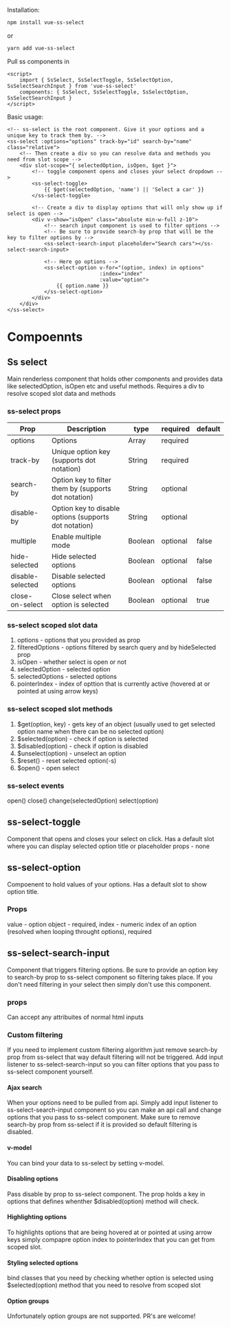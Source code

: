 Installation:
```bash
npm install vue-ss-select
```
or
```bash
yarn add vue-ss-select
```

Pull ss components in
```vue
<script>
    import { SsSelect, SsSelectToggle, SsSelectOption, SsSelectSearchInput } from 'vue-ss-select'
    components: { SsSelect, SsSelectToggle, SsSelectOption, SsSelectSearchInput }
</script>
```

Basic usage:
```vue
<!-- ss-select is the root component. Give it your options and a unique key to track them by. -->
<ss-select :options="options" track-by="id" search-by="name" class="relative">
    <!-- Then create a div so you can resolve data and methods you need from slot scope -->
    <div slot-scope="{ selectedOption, isOpen, $get }">
        <!-- toggle component opens and closes your select dropdown -->
        <ss-select-toggle>
            {{ $get(selectedOption, 'name') || 'Select a car' }}
        </ss-select-toggle>

        <!-- Create a div to display options that will only show up if select is open -->
        <div v-show="isOpen" class="absolute min-w-full z-10">
            <!-- search input component is used to filter options -->
            <!-- Be sure to provide search-by prop that will be the key to filter options by -->
            <ss-select-search-input placeholder="Search cars"></ss-select-search-input>

            <!-- Here go options -->
            <ss-select-option v-for="(option, index) in options"
                              :index="index"
                              :value="option">
                {{ option.name }}
            </ss-select-option>
        </div>
    </div>
</ss-select>
```
# Compoennts
## Ss select
Main renderless component that holds other components and provides data like selectedOption, isOpen etc and useful methods.
Requires a div to resolve scoped slot data and methods


### ss-select props

| Prop | Description | type | required | default |
|---|---|---|---|---|
| options | Options | Array | required |  |
| track-by | Unique option key (supports dot notation)  | String | required |  |
| search-by | Option key to filter them by (supports dot notation) | String | optional | |
| disable-by | Option key to disable options (supports dot notation) | String | optional | |
| multiple | Enable multiple mode | Boolean | optional | false |
| hide-selected | Hide selected options | Boolean | optional | false |
| disable-selected | Disable selected options | Boolean | optional | false |
| close-on-select | Close select when option is selected | Boolean | optional | true |

### ss-select scoped slot data
1. options - options that you provided as prop
2. filteredOptions - options filtered by search query and by hideSelected prop
3. isOpen - whether select is open or not
4. selectedOption - selected option
5. selectedOptions - selected options
6. pointerIndex - index of opttion that is currently active (hovered at or pointed at using arrow keys)

### ss-select scoped slot methods
1. $get(option, key) - gets key of an object (usually used to get selected option name when there can be no selected option)
2. $selected(option) - check if option is selected
3. $disabled(option) - check if option is disabled
4. $unselect(option) - unselect an option
5. $reset() - reset selected option(-s)
6. $open() - open select

### ss-select events
open()
close()
change(selectedOption)
select(option)


## ss-select-toggle

Component that opens and closes your select on click. Has a default slot where you can display selected option title or placeholder
props - none


## ss-select-option
Compoenent to hold values of your options. Has a default slot to show option title.

### Props
value - option object - required,
index - numeric index of an option (resolved when looping throught options), required


## ss-select-search-input
Component that triggers filtering options. Be sure to provide an option key to search-by prop to ss-select component so filtering takes place.
If you don't need filtering in your select then simply don't use this component.

### props
Can accept any attribuites of normal html inputs


### Custom filtering
If you need to implement custom filtering algorithm just remove search-by prop from ss-select that way default filtering will not be triggered.
Add input listener to ss-select-search-input so you can filter options that you pass to ss-select  component yourself.

#### Ajax search
When your options need to be pulled from api. Simply add input listener to ss-select-search-input component so you can make an api call and change options that you pass to ss-select component.
Make sure to remove search-by prop from ss-select if it is provided so default filtering is disabled.

#### v-model
You can bind your data to ss-select by setting v-model.

#### Disabling options
Pass disable by prop to ss-select component.
The prop holds a key in options that defines whenther $disabled(option) method will check.

#### Highlighting options
To highlights options that are being hovered at or pointed at using arrow keys
simply compapre option index to pointerIndex that you can get from scoped slot.

#### Styling selected options
bind classes that you need by checking whether option is selected using $selected(option) method that you need to resolve from scoped slot

#### Option groups
Unfortunately option groups are not supported. PR's are welcome!
